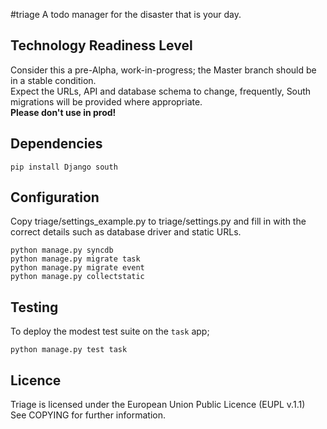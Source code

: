 #triage
A todo manager for the disaster that is your day.

## Technology Readiness Level
Consider this a pre-Alpha, work-in-progress; the Master branch should be in a stable condition.  
Expect the URLs, API and database schema to change, frequently, South migrations will be provided where appropriate.  
**Please don't use in prod!**

## Dependencies

    pip install Django south

## Configuration

Copy triage/settings_example.py to triage/settings.py and fill in with the correct details such as database driver and static URLs.
    
    python manage.py syncdb
    python manage.py migrate task
    python manage.py migrate event
    python manage.py collectstatic

## Testing

To deploy the modest test suite on the `task` app;
    
    python manage.py test task

## Licence
Triage is licensed under the European Union Public Licence (EUPL v.1.1)  
See COPYING for further information.


